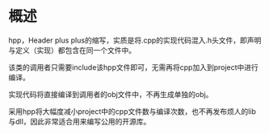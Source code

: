 # 概述

hpp，Header plus plus的缩写，实质是将.cpp的实现代码混入.h头文件，即声明与定义（实现）都包含在同一个文件中。

该类的调用者只需要include该hpp文件即可，无需再将cpp加入到project中进行编译。

实现代码将直接编译到调用者的obj文件中，不再生成单独的obj。

采用hpp将大幅度减小project中的cpp文件数与编译次数，也不再发布烦人的lib与dll，因此非常适合用来编写公用的开源库。





